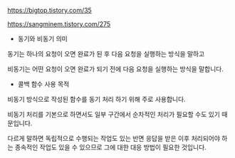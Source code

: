 
https://bigtop.tistory.com/35


https://sangminem.tistory.com/275

- 동기와 비동기 의미

동기는 하나의 요청이 오면 완료가 된 후 다음 요청을 실행하는 방식을 말하고

비동기는 어떤 요청이 오면 완료가 되기 전에 다음 요청을 실행하는 방식을 말합니다.


- 콜백 함수 사용 목적

비동기 방식으로 작성된 함수를 동기 처리 하기 위해 주로 사용합니다.

비동기 처리를 기본으로 하면서도 일부 구간에서 순차적인 처리가 필요할 수도 있기 때문입니다.

 

다르게 말하면 독립적으로 수행되는 작업도 있는 반면 응답을 받은 이후 처리되어야 하는 종속적인 작업도 있을 수 있으므로 그에 대한 대응 방법이 필요한 것입니다.